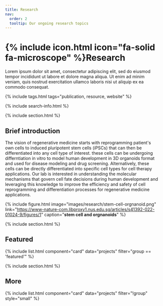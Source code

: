 ```yaml
---
title: Research
nav:
  order: 2
  tooltip: Our ongoing research topics
---
```


# {% include icon.html icon="fa-solid fa-microscope" %}Research

Lorem ipsum dolor sit amet, consectetur adipiscing elit, sed do eiusmod tempor incididunt ut labore et dolore magna aliqua.
Ut enim ad minim veniam, quis nostrud exercitation ullamco laboris nisi ut aliquip ex ea commodo consequat.

{% include tags.html tags="publication, resource, website" %}

{% include search-info.html %}

{% include section.html %}

## Brief introduction

The vision of regenerative medicine starts with reprogramming patient's own cells to induced pluripotent stem cells (iPSCs) that can then be differentiated into any cell type of interest. these cells can be undergoing differntiation in vitro to model human development in 3D organoids format and used for disease modeling and drug screening. Alternatively, these cells can be directly differentiated into specific cell types for cell therapy applications. Our lab is interested in understanding the molecular mechanisms that govern cell fate decisions during human development and leveraging this knowledge to improve the efficiency and safety of cell reprogramming and differentiation processes for regenerative medicine applications.

{% include figure.html
   image="images/research/stem-cell-orgnanoid.png"
   link="https://www-nature-com.libproxy1.nus.edu.sg/articles/s41392-022-01024-9/figures/1"
   caption="**stem cell and orgnanoids**"
%}

{% include section.html %}

## Featured

{% include list.html component="card" data="projects" filter="group == 'featured'" %}

{% include section.html %}

## More

{% include list.html component="card" data="projects" filter="!group" style="small" %}
